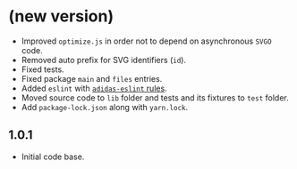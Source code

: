# (new version)

- Improved `optimize.js` in order not to depend on asynchronous `SVGO` code.
- Removed auto prefix for SVG identifiers (`id`).
- Fixed tests.
- Fixed package `main` and `files` entries.
- Added `eslint` with [`adidas-eslint` rules](https://github.com/adidas/js-linter-configs).
- Moved source code to `lib` folder and tests and its fixtures to `test` folder.
- Add `package-lock.json` along with `yarn.lock`.

## 1.0.1

- Initial code base.
